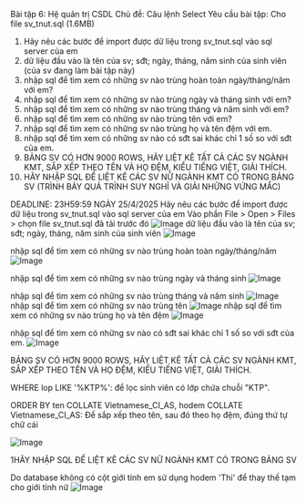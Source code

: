 Bài tập 6: Hệ quản trị CSDL
Chủ đề: Câu lệnh Select
Yêu cầu bài tập: 
Cho file sv_tnut.sql (1.6MB)
1. Hãy nêu các bước để import được dữ liệu trong sv_tnut.sql vào sql server của em
2. dữ liệu đầu vào là tên của sv; sđt; ngày, tháng, năm sinh của sinh viên (của sv đang làm bài tập này)
3. nhập sql để tìm xem có những sv nào trùng hoàn toàn ngày/tháng/năm với em?
4. nhập sql để tìm xem có những sv nào trùng ngày và tháng sinh với em?
5. nhập sql để tìm xem có những sv nào trùng tháng và năm sinh với em?
6. nhập sql để tìm xem có những sv nào trùng tên với em?
7. nhập sql để tìm xem có những sv nào trùng họ và tên đệm với em.
8. nhập sql để tìm xem có những sv nào có sđt sai khác chỉ 1 số so với sđt của em.
9. BẢNG SV CÓ HƠN 9000 ROWS, HÃY LIỆT KÊ TẤT CẢ CÁC SV NGÀNH KMT, SẮP XẾP THEO TÊN VÀ HỌ ĐỆM, KIỂU TIẾNG  VIỆT, GIẢI THÍCH.
10. HÃY NHẬP SQL ĐỂ LIỆT KÊ CÁC SV NỮ NGÀNH KMT CÓ TRONG BẢNG SV (TRÌNH BÀY QUÁ TRÌNH SUY NGHĨ VÀ GIẢI NHỮNG VỨNG MẮC)

DEADLINE: 23H59:59 NGÀY 25/4/2025
 Hãy nêu các bước để import được dữ liệu trong sv_tnut.sql vào sql server của em
Vào phần File > Open > Files > chọn file sv_tnut.sql đã tải trước đó
![Image](https://github.com/user-attachments/assets/79f13c82-2b61-4d0c-89c6-89d17c473c05)
 dữ liệu đầu vào là tên của sv; sđt; ngày, tháng, năm sinh của sinh viên
  ![Image](https://github.com/user-attachments/assets/e89cf0d8-0bd6-4151-8095-3df9c5ab7288)

nhập sql để tìm xem có những sv nào trùng hoàn toàn ngày/tháng/năm
![Image](https://github.com/user-attachments/assets/76ab3353-0ed8-4cf0-a7c2-68431577bdba)

 nhập sql để tìm xem có những sv nào trùng ngày và tháng sinh 
![Image](https://github.com/user-attachments/assets/f0677c13-37b0-42aa-9dfa-3621198264ca)

 nhập sql để tìm xem có những sv nào trùng tháng và năm sinh
![Image](https://github.com/user-attachments/assets/94bc0371-bb6b-4ec1-beea-1832e5de40ff)
nhập sql để tìm xem có những sv nào trùng tên 
![Image](https://github.com/user-attachments/assets/400433b4-ec3f-40bb-9615-dd551ea25405)
nhập sql để tìm xem có những sv nào trùng họ và tên đệm 
![Image](https://github.com/user-attachments/assets/adf2fe30-7122-4589-bb0c-d646a82e76c8)

nhập sql để tìm xem có những sv nào có sđt sai khác chỉ 1 số so với sđt của em.
![Image](https://github.com/user-attachments/assets/2718bdcd-b11e-47e5-bed6-83d2e9d2df24)

BẢNG SV CÓ HƠN 9000 ROWS, HÃY LIỆT KÊ TẤT CẢ CÁC SV NGÀNH KMT, SẮP XẾP THEO TÊN VÀ HỌ ĐỆM, KIỂU TIẾNG  VIỆT, GIẢI THÍCH.
   
WHERE lop LIKE '%KTP%': để lọc sinh viên có lớp chứa chuỗi "KTP".

ORDER BY ten COLLATE Vietnamese_CI_AS, hodem COLLATE Vietnamese_CI_AS:
Để sắp xếp theo tên, sau đó theo họ đệm, đúng thứ tự chữ cái 

![Image](https://github.com/user-attachments/assets/e2e04da5-caed-4068-abae-15b2fb3e7c7f)

1HÃY NHẬP SQL ĐỂ LIỆT KÊ CÁC SV NỮ NGÀNH KMT CÓ TRONG BẢNG SV

Do database không có cột giới tính em sử dụng hodem 'Thi' để thay thế tạm cho giới tính nữ
![Image](https://github.com/user-attachments/assets/2783d36d-8f6c-4fed-a358-4ea2028ba8f7)




